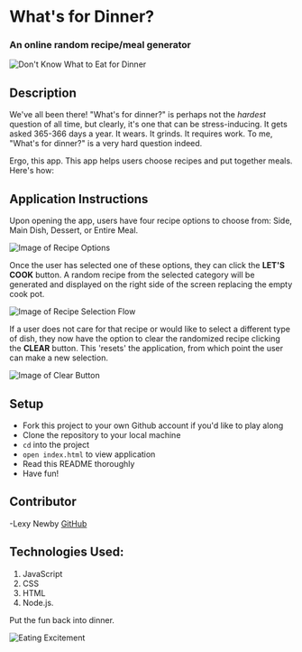 # What's for Dinner?
### An online random recipe/meal generator
![Don't Know What to Eat for Dinner](https://c.tenor.com/h1084Me4iFYAAAAd/i-dont-know-what-to-eat-for-dinner-jill-kendall.gif)


## Description

We've all been there! "What's for dinner?" is perhaps not the *hardest* question of all time, but clearly, it's one that can be stress-inducing. It gets asked 365-366 days a year. It wears. It grinds. It requires work. To me, "What's for dinner?" is a very hard question indeed.

Ergo, this app. This app helps users choose recipes and put together meals. Here's how:

## Application Instructions

Upon opening the app, users have four recipe options to choose from: Side, Main Dish, Dessert, or Entire Meal.  

![Image of Recipe Options](assets/looking-for.png)

Once the user has selected one of these options, they can click the **LET'S COOK** button. A random recipe from the selected category will be generated and displayed on the right side of the screen replacing the empty cook pot.  

![Image of Recipe Selection Flow](assets/flow-chart.png)

If a user does not care for that recipe or would like to select a different type of dish, they now have the option to clear the randomized recipe clicking the **CLEAR** button. This 'resets' the application, from which point the user can make a new selection.  

![Image of Clear Button](assets/clear-button.png)

## Setup

- Fork this project to your own Github account if you'd like to play along
- Clone the repository to your local machine
- `cd` into the project
- `open index.html` to view application
- Read this README thoroughly
- Have fun!

## Contributor

-Lexy Newby
[GitHub](https://github.com/anewb87)

## Technologies Used:

1. JavaScript
2. CSS
3. HTML
4. Node.js. 

Put the fun back into dinner.  

![Eating Excitement](https://media1.giphy.com/media/26gsopKq78rO1q9O0/giphy.gif?cid=ecf05e47mt17f4owzt1kz6q0mhlic161bied7lgerph7ipn4&rid=giphy.gif&ct=g)
